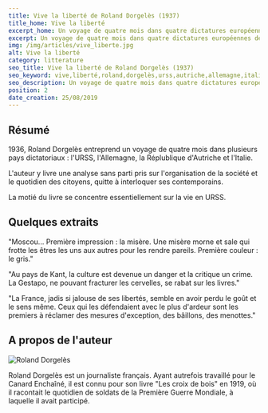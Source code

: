```yaml
---
title: Vive la liberté de Roland Dorgelès (1937)
title_home: Vive la liberté
excerpt_home: Un voyage de quatre mois dans quatre dictatures européennes des années 1930.
excerpt: Un voyage de quatre mois dans quatre dictatures européennes des années 1930.
img: /img/articles/vive_liberte.jpg
alt: Vive la liberté
category: litterature
seo_title: Vive la liberté de Roland Dorgelès (1937)
seo_keyword: vive,liberté,roland,dorgelès,urss,autriche,allemagne,italie,dictature,fascisme,communisme
seo_description: Un voyage de quatre mois dans quatre dictatures européennes des années 1930.
position: 2
date_creation: 25/08/2019
---
```


## Résumé

<p>1936, Roland Dorgelès entreprend un voyage de quatre mois dans plusieurs pays dictatoriaux : l'URSS, l'Allemagne, la Réplublique d'Autriche et l'Italie.</p>

<p>L'auteur y livre une analyse sans parti pris sur l'organisation de la société et le quotidien des citoyens, quitte à interloquer ses contemporains.</p>

<p>La motié du livre se concentre essentiellement sur la vie en URSS.</p>

<h2>Quelques extraits</h2>

<p>"Moscou... Première impression : la misère. Une misère morne et sale qui frotte les êtres les uns aux autres pour les rendre pareils. Première couleur : le gris."</p>

<p>"Au pays de Kant, la culture est devenue un danger et la critique un crime. La Gestapo, ne pouvant fracturer les cervelles, se rabat sur les livres."</p>

<p>"La France, jadis si jalouse de ses libertés, semble en avoir perdu le goût et le sens même. Ceux qui les défendaient avec le plus d'ardeur sont les premiers à réclamer des mesures d'exception, des bâillons, des menottes."</p>

## A propos de l'auteur


<img src="/img/articles/roland_dorgeles.jpg" title="Roland Dorgelès" alt="Roland Dorgelès" class="mx-auto" />

<p>Roland Dorgelès est un journaliste français. Ayant autrefois travaillé pour le Canard Enchaîné, il est connu pour son livre "Les croix de bois" en 1919, où il racontait le quotidien de soldats de la Première Guerre Mondiale, à laquelle il avait participé.</p>

